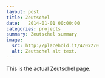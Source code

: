 ```yaml
---
layout: post
title: Zeutschel
date:   2014-01-01 00:00:00
categories: projects
summary: Zeutschel summary
image:
  src: http://placehold.it/420x270
  alt: Zeutschel alt text.
---
```


This is the actual Zeutschel page.
